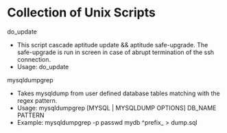 Collection of Unix Scripts
==========================

do_update
- This script cascade aptitude update && aptitude safe-upgrade. The safe-upgrade is run in screen in case of abrupt termination of the ssh connection.
- Usage: do_update

mysqldumpgrep
- Takes mysqldump from user defined database tables matching with the regex pattern.
- Usage: mysqldumpgrep [MYSQL | MYSQLDUMP OPTIONS] DB_NAME PATTERN
- Example: mysqldumpgrep -p passwd mydb ^prefix_ > dump.sql
